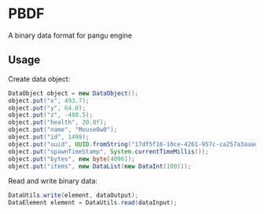 # PBDF
A binary data format for pangu engine

## Usage
Create data object:
```java
DataObject object = new DataObject();
object.put("x", 493.7);
object.put("y", 64.0);
object.put("z", -480.5);
object.put("health", 20.0f);
object.put("name", "Mouse0w0");
object.put("id", 1498);
object.put("uuid", UUID.fromString("17df5f16-10ce-4261-957c-ca257a3aaaea"));
object.put("spawnTimeStamp", System.currentTimeMillis());
object.put("bytes", new byte[4096]);
object.put("items", new DataList(new DataInt(100)));
```

Read and write binary data:
```java
DataUtils.write(element, dataOutput);
DataElement element = DataUtils.read(dataInput);
```